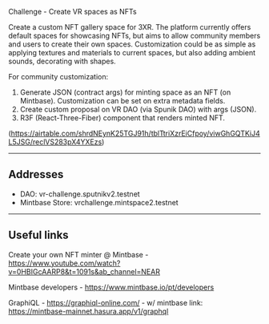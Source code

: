 Challenge - Create VR spaces as NFTs

Create a custom NFT gallery space for 3XR. The platform currently offers default spaces for showcasing NFTs, but aims to allow community members and users to create their own spaces.
Customization could be as simple as applying textures and materials to current spaces, but also adding ambient sounds, decorating with shapes.

For community customization:

1) Generate JSON (contract args) for minting space as an NFT (on Mintbase). Customization can be set on extra metadata fields.
2) Create custom proposal on VR DAO (via Spunik DAO) with args (JSON).
3) R3F (React-Three-Fiber) component that renders minted NFT.

(https://airtable.com/shrdNEynK25TGJ91h/tblTtriXzrEiCfpoy/viwGhGQTKiJ4L5JSG/reclVS283pX4YXEzs)

-------------
## Addresses
- DAO: vr-challenge.sputnikv2.testnet
- Mintbase Store: vrchallenge.mintspace2.testnet

------------
## Useful links

Create your own NFT minter @ Mintbase - https://www.youtube.com/watch?v=0HBIGcAARP8&t=1091s&ab_channel=NEAR

Mintbase developers - https://www.mintbase.io/pt/developers

GraphiQL - https://graphiql-online.com/ - w/ mintbase link: https://mintbase-mainnet.hasura.app/v1/graphql

